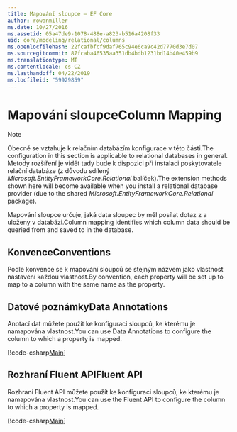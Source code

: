 ```yaml
---
title: Mapování sloupce – EF Core
author: rowanmiller
ms.date: 10/27/2016
ms.assetid: 05a47de9-1078-488e-a823-b516a4208f33
uid: core/modeling/relational/columns
ms.openlocfilehash: 22fcafbfcf9daf765c94e6ca9c42d7770d3e7d07
ms.sourcegitcommit: 87fcaba46535aa351db4bdb1231bd14b40e459b9
ms.translationtype: MT
ms.contentlocale: cs-CZ
ms.lasthandoff: 04/22/2019
ms.locfileid: "59929859"
---
```

# <a name="column-mapping"></a><span data-ttu-id="965bc-102">Mapování sloupce</span><span class="sxs-lookup"><span data-stu-id="965bc-102">Column Mapping</span></span>

> [!NOTE]  
> <span data-ttu-id="965bc-103">Obecně se vztahuje k relačním databázím konfigurace v této části.</span><span class="sxs-lookup"><span data-stu-id="965bc-103">The configuration in this section is applicable to relational databases in general.</span></span> <span data-ttu-id="965bc-104">Metody rozšíření je vidět tady bude k dispozici při instalaci poskytovatele relační databáze (z důvodu sdílený *Microsoft.EntityFrameworkCore.Relational* balíček).</span><span class="sxs-lookup"><span data-stu-id="965bc-104">The extension methods shown here will become available when you install a relational database provider (due to the shared *Microsoft.EntityFrameworkCore.Relational* package).</span></span>

<span data-ttu-id="965bc-105">Mapování sloupce určuje, jaká data sloupec by měl posílat dotaz z a uloženy v databázi.</span><span class="sxs-lookup"><span data-stu-id="965bc-105">Column mapping identifies which column data should be queried from and saved to in the database.</span></span>

## <a name="conventions"></a><span data-ttu-id="965bc-106">Konvence</span><span class="sxs-lookup"><span data-stu-id="965bc-106">Conventions</span></span>

<span data-ttu-id="965bc-107">Podle konvence se k mapování sloupců se stejným názvem jako vlastnost nastavení každou vlastnost.</span><span class="sxs-lookup"><span data-stu-id="965bc-107">By convention, each property will be set up to map to a column with the same name as the property.</span></span>

## <a name="data-annotations"></a><span data-ttu-id="965bc-108">Datové poznámky</span><span class="sxs-lookup"><span data-stu-id="965bc-108">Data Annotations</span></span>

<span data-ttu-id="965bc-109">Anotací dat můžete použít ke konfiguraci sloupců, ke kterému je namapována vlastnost.</span><span class="sxs-lookup"><span data-stu-id="965bc-109">You can use Data Annotations to configure the column to which a property is mapped.</span></span>

[!code-csharp[Main](../../../../samples/core/Modeling/DataAnnotations/Samples/Relational/Column.cs?highlight=13)]

## <a name="fluent-api"></a><span data-ttu-id="965bc-110">Rozhraní Fluent API</span><span class="sxs-lookup"><span data-stu-id="965bc-110">Fluent API</span></span>

<span data-ttu-id="965bc-111">Rozhraní Fluent API můžete použít ke konfiguraci sloupců, ke kterému je namapována vlastnost.</span><span class="sxs-lookup"><span data-stu-id="965bc-111">You can use the Fluent API to configure the column to which a property is mapped.</span></span>

[!code-csharp[Main](../../../../samples/core/Modeling/FluentAPI/Samples/Relational/Column.cs?highlight=11-13)]
